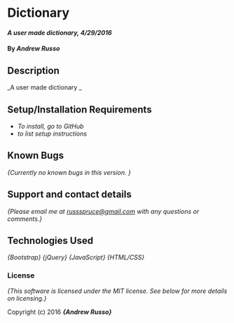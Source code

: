 # Dictionary

#### _A user made dictionary, 4/29/2016_

#### By _**Andrew Russo**_

## Description

_A user made dictionary _

## Setup/Installation Requirements

* _To install, go to GitHub_
* _to list setup instructions_

## Known Bugs

_{Currently no known bugs in this version. }_

## Support and contact details

_{Please email me at russspruce@gmail.com with any questions or comments.}_

## Technologies Used

_{Bootstrap}_
_{jQuery}_
_{JavaScript}_
_{HTML/CSS}_

### License

*{This software is licensed under the MIT license.  See below for more details on licensing.}*

Copyright (c) 2016 **_{Andrew Russo}_**
